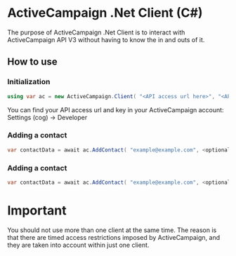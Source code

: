 # ActiveCampaign .Net Client (C#)
The purpose of ActiveCampaign .Net Client is to interact with ActiveCampaign API V3 without having to know the in and outs of it.

## How to use

### Initialization

```csharp
using var ac = new ActiveCampaign.Client( "<API access url here>", "<API access key here>" );
```
You can find your API access url and key in your ActiveCampaign account: Settings (cog) -> Developer

### Adding a contact

```csharp
var contactData = await ac.AddContact( "example@example.com", <optional cancellation token> );
```

### Adding a contact

```csharp
var contactData = await ac.AddContact( "example@example.com", <optional cancellation token> );
```

# Important
You should not use more than one client at the same time. The reason is that there are timed access restrictions imposed by ActiveCampaign, and they are taken into account within just one client.
